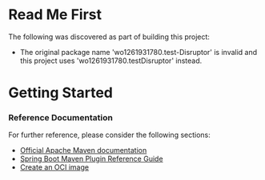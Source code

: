 # Read Me First
The following was discovered as part of building this project:

* The original package name 'wo1261931780.test-Disruptor' is invalid and this project uses 'wo1261931780.testDisruptor' instead.

# Getting Started

### Reference Documentation
For further reference, please consider the following sections:

* [Official Apache Maven documentation](https://maven.apache.org/guides/index.html)
* [Spring Boot Maven Plugin Reference Guide](https://docs.spring.io/spring-boot/docs/3.1.5/maven-plugin/reference/html/)
* [Create an OCI image](https://docs.spring.io/spring-boot/docs/3.1.5/maven-plugin/reference/html/#build-image)

